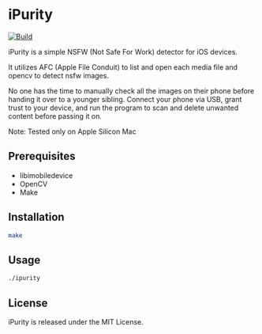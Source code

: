 # iPurity

[![Build](https://github.com/Agent-Hellboy/iPurity/actions/workflows/c-cpp.yml/badge.svg)](https://github.com/Agent-Hellboy/iPurity/actions/workflows/c-cpp.yml)

iPurity is a simple NSFW (Not Safe For Work) detector for iOS devices.

It utilizes AFC (Apple File Conduit) to list and open each media file and opencv to detect nsfw images. 

No one has the time to manually check all the images on their phone before handing it over to a younger sibling. Connect your phone via USB, grant trust to your device, and run the program to scan and delete unwanted content before passing it on.

Note: Tested only on Apple Silicon Mac

## Prerequisites

- libimobiledevice
- OpenCV    
- Make 

## Installation

```bash
make
```

## Usage

```bash 
./ipurity
```

## License  

iPurity is released under the MIT License.
